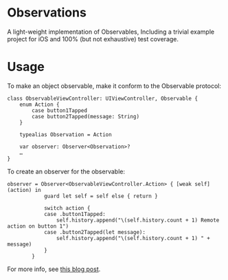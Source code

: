 Observations
====

A light-weight implementation of Observables, Including a trivial example project for iOS and 100% (but not exhaustive) test coverage.

Usage
====

To make an object observable, make it conform to the Observable protocol:

    class ObservableViewController: UIViewController, Observable {
        enum Action {
            case button1Tapped
            case button2Tapped(message: String)
        }

        typealias Observation = Action

        var observer: Observer<Observation>?
    	…
    }


To create an observer for the observable:

    observer = Observer<ObservableViewController.Action> { [weak self] (action) in
                guard let self = self else { return }

                switch action {
                case .button1Tapped:
                    self.history.append("\(self.history.count + 1) Remote action on button 1")
                case .button2Tapped(let message):
                    self.history.append("\(self.history.count + 1) " + message)
                }
            }

For more info, see [this blog post](https://sintraworks.github.io/swift/2019/07/07/observables-1.html).
